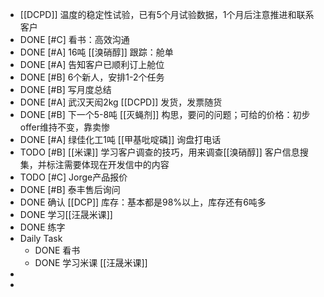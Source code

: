 - [[DCPD]] 温度的稳定性试验，已有5个月试验数据，1个月后注意推进和联系客户
- DONE [#C] 看书：高效沟通
- DONE [#A] 16吨 [[溴硝醇]] 跟踪：舱单
- DONE [#A] 告知客户已顺利订上舱位
- DONE [#B] 6个新人，安排1-2个任务
- DONE [#B] 写月度总结
- DONE [#A] 武汉天闳2kg [[DCPD]] 发货，发票随货
- DONE [#B] 下一个5-8吨 [[灭蝇剂]] 构思，要问的问题；可给的价格：初步offer维持不变，靠卖惨
- DONE [#A] 绿佳化工1吨 [[甲基吡啶磷]] 询盘打电话
- TODO [#B] [[米课]] 学习客户调查的技巧，用来调查[[溴硝醇]] 客户信息搜集，并标注需要体现在开发信中的内容
- TODO [#C] Jorge产品报价
- DONE [#B] 泰丰售后询问
- DONE 确认 [[DCP]] 库存：基本都是98%以上，库存还有6吨多
- DONE 学习[[汪晟米课]]
- DONE 练字
- Daily Task
	- DONE 看书
	- DONE 学习米课 [[汪晟米课]]
-
-